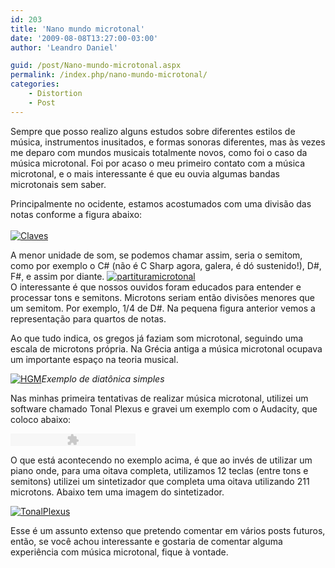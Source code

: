 ```yaml
---
id: 203
title: 'Nano mundo microtonal'
date: '2009-08-08T13:27:00-03:00'
author: 'Leandro Daniel'

guid: /post/Nano-mundo-microtonal.aspx
permalink: /index.php/nano-mundo-microtonal/
categories:
    - Distortion
    - Post
---
```


Sempre que posso realizo alguns estudos sobre diferentes estilos de música, instrumentos inusitados, e formas sonoras diferentes, mas às vezes me deparo com mundos musicais totalmente novos, como foi o caso da música microtonal. Foi por acaso o meu primeiro contato com a música microtonal, e o mais interessante é que eu ouvia algumas bandas microtonais sem saber.

Principalmente no ocidente, estamos acostumados com uma divisão das notas conforme a figura abaixo:   
[   
![Claves](http://leandrodaniel.com/pics/Claves_thumb.png "Claves")](http://leandrodaniel.com/pics/Claves.png)

A menor unidade de som, se podemos chamar assim, seria o semitom, como por exemplo o C# (não é C Sharp agora, galera, é dó sustenido!), D#, F#, e assim por diante. [![partituramicrotonal](http://leandrodaniel.com/pics/partituramicrotonal_thumb.jpg "partituramicrotonal")](http://leandrodaniel.com/pics/partituramicrotonal.jpg)   
O interessante é que nossos ouvidos foram educados para entender e processar tons e semitons. Microtons seriam então divisões menores que um semitom. Por exemplo, 1/4 de D#. Na pequena figura anterior vemos a representação para quartos de notas.

Ao que tudo indica, os gregos já faziam som microtonal, seguindo uma escala de microtons própria. Na Grécia antiga a música microtonal ocupava um importante espaço na teoria musical.

[![HGM](http://leandrodaniel.com/pics/HGM_thumb.jpg "HGM")](http://leandrodaniel.com/pics/HGM.jpg)*Exemplo de diatônica simples*

Nas minhas primeira tentativas de realizar música microtonal, utilizei um software chamado Tonal Plexus e gravei um exemplo com o Audacity, que coloco abaixo:

<object data="http://www.leandrodaniel.com/mp3player/player_mp3.swf" height="20" type="application/x-shockwave-flash" width="200"><param name="movie" value="http://www.leandrodaniel.com/mp3player/player_mp3.swf"></param><param name="FlashVars" value="mp3=http://www.leandrodaniel.com/audio/TonalPlexus_Teste01.mp3&bgcolor1=ffffff&bgcolor2=cccccc&buttoncolor=999999&buttonovercolor=0&slidercolor1=cccccc&slidercolor2=999999&sliderovercolor=666666&textcolor=0"></param></object>

O que está acontecendo no exemplo acima, é que ao invés de utilizar um piano onde, para uma oitava completa, utilizamos 12 teclas (entre tons e semitons) utilizei um sintetizador que completa uma oitava utilizando 211 microtons. Abaixo tem uma imagem do sintetizador.

[![TonalPlexus](http://leandrodaniel.com/pics/TonalPlexus_thumb_1.png "TonalPlexus")](http://leandrodaniel.com/pics/TonalPlexus_3.png)

Esse é um assunto extenso que pretendo comentar em vários posts futuros, então, se você achou interessante e gostaria de comentar alguma experiência com música microtonal, fique à vontade.